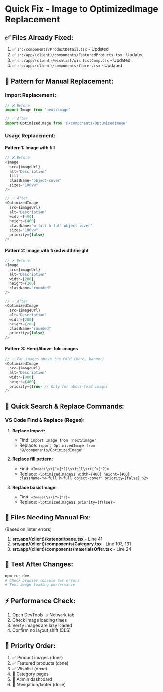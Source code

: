 # Quick Fix - Image to OptimizedImage Replacement

## ✅ **Files Already Fixed:**

1. ✅ `src/components/ProductDetail.tsx` - Updated
2. ✅ `src/app/(client)/components/FeaturedProducts.tsx` - Updated
3. ✅ `src/app/(client)/wishlist/wishlistComp.tsx` - Updated
4. ✅ `src/app/(client)/components/footer.tsx` - Updated

## 🎯 **Pattern for Manual Replacement:**

### **Import Replacement:**

```typescript
// ❌ Before
import Image from 'next/image'

// ✅ After
import OptimizedImage from '@/components/OptimizedImage'
```

### **Usage Replacement:**

#### **Pattern 1: Image with fill**

```typescript
// ❌ Before
<Image
  src={imageUrl}
  alt="Description"
  fill
  className="object-cover"
  sizes="100vw"
/>

// ✅ After
<OptimizedImage
  src={imageUrl}
  alt="Description"
  width={400}
  height={400}
  className="w-full h-full object-cover"
  sizes="100vw"
  priority={false}
/>
```

#### **Pattern 2: Image with fixed width/height**

```typescript
// ❌ Before
<Image
  src={imageUrl}
  alt="Description"
  width={200}
  height={200}
  className="rounded"
/>

// ✅ After
<OptimizedImage
  src={imageUrl}
  alt="Description"
  width={200}
  height={200}
  className="rounded"
  priority={false}
/>
```

#### **Pattern 3: Hero/Above-fold images**

```typescript
// ✅ For images above the fold (hero, banner)
<OptimizedImage
  src={imageUrl}
  alt='Description'
  width={800}
  height={400}
  priority={true} // Only for above-fold images
/>
```

## 🔧 **Quick Search & Replace Commands:**

### **VS Code Find & Replace (Regex):**

1. **Replace Import:**

   - Find: `import Image from 'next/image'`
   - Replace: `import OptimizedImage from '@/components/OptimizedImage'`

2. **Replace fill pattern:**

   - Find: `<Image(\s+[^>]*?)\s+fill\s+([^>]*?)>`
   - Replace: `<OptimizedImage$1 width={400} height={400} className="w-full h-full object-cover" priority={false} $2>`

3. **Replace basic Image:**
   - Find: `<Image(\s+[^>]*?)>`
   - Replace: `<OptimizedImage$1 priority={false}>`

## 🎯 **Files Needing Manual Fix:**

(Based on linter errors)

1. **src/app/(client)/kategori/page.tsx** - Line 41
2. **src/app/(client)/components/Category.tsx** - Line 103, 131
3. **src/app/(client)/components/materialsOffer.tsx** - Line 24

## 🚀 **Test After Changes:**

```bash
npm run dev
# Check browser console for errors
# Test image loading performance
```

## ⚡ **Performance Check:**

1. Open DevTools → Network tab
2. Check image loading times
3. Verify images are lazy loaded
4. Confirm no layout shift (CLS)

## 🎯 **Priority Order:**

1. ✅ Product images (done)
2. ✅ Featured products (done)
3. ✅ Wishlist (done)
4. 🔄 Category pages
5. 🔄 Admin dashboard
6. 🔄 Navigation/footer (done)
